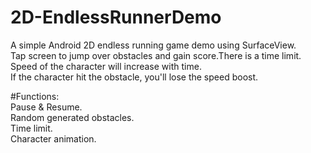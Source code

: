 # 2D-EndlessRunnerDemo
A simple Android 2D endless running game demo using SurfaceView.<br/>
Tap screen to jump over obstacles and gain score.There is a time limit.<br/>
Speed of the character will increase with time.<br/>
If the character hit the obstacle, you'll lose the speed boost.<br/>

#Functions:<br/>
Pause & Resume.<br/>
Random generated obstacles.<br/>
Time limit.<br/>
Character animation.<br/>
